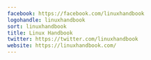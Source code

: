 ```yaml
---
facebook: https://facebook.com/linuxhandbook
logohandle: linuxhandbook
sort: linuxhandbook
title: Linux Handbook
twitter: https://twitter.com/linuxhandbook
website: https://linuxhandbook.com/
---
```

